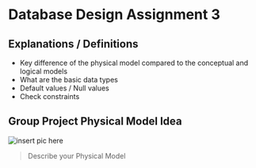 # Database Design Assignment 3

## Explanations / Definitions

- Key difference of the physical model compared to the conceptual and logical models
- What are the basic data types
- Default values / Null values
- Check constraints

## Group Project Physical Model Idea

![insert pic here](relative_path_to_pic_here)

> Describe your Physical Model
